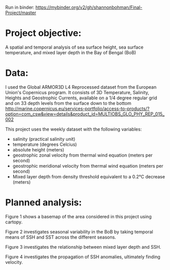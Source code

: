 Run in binder: https://mybinder.org/v2/gh/shannonbohman/Final-Project/master

# Project objective:
A spatial and temporal analysis of sea surface height, sea surface temperature, and mixed layer depth in the Bay of Bengal (BoB)

# Data: 
I used the Global ARMOR3D L4 Reprocessed dataset from the European Union's Copernicus program. It consists of 3D Temperature, Salinity, Heights and Geostrophic Currents, available on a 1/4 degree regular grid and on 33 depth levels from the surface down to the bottom
http://marine.copernicus.eu/services-portfolio/access-to-products/?option=com_csw&view=details&product_id=MULTIOBS_GLO_PHY_REP_015_002

This project uses the weekly dataset with the following variables:
- salinity (practical salinity unit)
- temperature (degrees Celcius)
- absolute height (meters)
- geostrophic zonal velocity from thermal wind equation (meters per second)
- geostrophic meridional velocity from thermal wind equation (meters per second)
- Mixed layer depth from density threshold equivalent to a 0.2°C
decrease (meters)

# Planned analysis: 

Figure 1 shows a basemap of the area considered in this project using cartopy.

Figure 2 investigates seasonal variability in the BoB by taking temporal means of SSH and SST across the different seasons.

Figure 3 investigates the relationship between mixed layer depth and SSH.

Figure 4 investigates the propagation of SSH anomalies, ultimately finding velocity.
